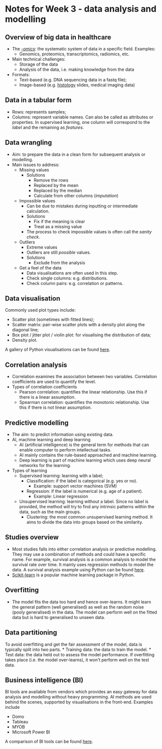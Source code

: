 # Notes for Week 3 - data analysis and modelling

## Overview of big data in healthcare
* The [*-omics*](https://www.ncbi.nlm.nih.gov/books/NBK202165/): the systematic system of data in a specific field. Examples:
    * Genomics, proteomics, transcriptomics, radiomics, etc.
* Main technical challenges:
    * Storage of the data
    * Analysis of the data, i.e. making knowledge from the data
* Formats:
    * Text-based (e.g. DNA sequencing data in a fastq file);
    * Image-based (e.g. [histology](http://www.histologyguide.com/) slides, medical imaging data)

## Data in a tabular form
* Rows: represents samples;
* Columns: represent variable names. Can also be called as attributes or properties. In supervised learning, one column will correspond to the *label* and the remaining as *features*.

## Data wrangling
* Aim: to prepare the data in a clean form for subsequent analysis or modelling.
* Main issues to address:
    * Missing values
        * Solutions
            * Remove the rows
            * Replaced by the mean
            * Replaced by the median
            * Calculate from other columns (*imputation*)
    * Impossible values
        * Can be due to mistakes during inputting or intermediate calculation.
        * Solutions
            * Fix if the meaning is clear
            * Treat as a missing value
        * The process to check impossible values is often call the *sanity check*.
    * Outliers
        * Extreme values
        * Outliers are still *possible* values.
        * Solutions
            * Exclude from the analysis
    * Get a feel of the data
        * Data visualisations are often used in this step.
        * Check single columns: e.g. distributions.
        * Check column pairs: e.g. correlation or patterns.

## Data visualisation
Commonly used plot types include:
* Scatter plot (sometimes with fitted lines);
* Scatter matrix: pair-wise scatter plots with a density plot along the diagonal line;
* Box plot / jitter plot / violin plot: for visualising the distribution of data;
* Density plot.

A gallery of Python visualisations can be found [here](https://python-graph-gallery.com/).

## Correlation analysis
* Correlation examines the association between two variables. Correlation coefficients are used to quantify the level.
* Types of correlation coefficients
    * Pearson correlation: quantifies the linear relationship. Use this if there is a linear assumption.
    * Spearman correlation: quantifies the monotonic relationship. Use this if there is not linear assumption.

## Predictive modelling
* The aim: to predict information using existing data.
* AI, machine learning and deep learning
    * AI (artificial intelligence) is the general term for methods that can enable computer to perform intellectual tasks.
    * AI mainly contains the rule-based approached and machine learning.
    * Deep learning is part of machine learning which uses deep neural networks for the learning.
* Types of learning
    * Supervised learning: learning with a label;
        * Classification: if the label is categorical (e.g. yes or no).
            * Example: support vector machines (SVM)
        * Regression: if the label is numerical (e.g. age of a patient).
            * Example: Linear regression
    * Unsupervised learning: learning without a label. Since no label is provided, the method will try to find any intrinsic patterns within the data, such as the main groups.
        * Clustering: the most common unsupervised learning method. It aims to divide the data into groups based on the similarity.

## Studies overview
* Most studies falls into either correlation analysis or predictive modelling. They may use a combination of methods and could have a specific name. For example, survival analysis is a common analysis to model the survival rate over time. It mainly uses regression methods to model the data. A survival analysis example using Python can be found [here](https://medium.com/towards-artificial-intelligence/survival-analysis-with-python-tutorial-how-what-when-and-why-19a5cfb3c312).
* [Scikit-learn](https://scikit-learn.org/stable/) is a popular machine learning package in Python.

## Overfitting
* The model fits the data too hard and hence over-learns. It might learn the general pattern (well generalised) as well as the random noise (pooly generalised) in the data. The model can perform well on the fitted data but is hard to generalised to unseen data.

## Data partitioning
To avoid overfitting and get the fair assessment of the model, data is typically split into two parts.
    * Training data: the data to train the model.
    * Test data: the data held out to assess the model performance.
If overfitting takes place (i.e. the model over-learns), it won't perform well on the test data.

## Business intelligence (BI)
BI tools are available from vendors which provides an easy gateway for data analysis and modelling without heavy programming. AI methods are used behind the scenes, supported by visualisations in the front-end. Examples include
* Domo
* Tableau
* MYOB
* Microsoft Power BI

A comparison of BI tools can be found [here](https://www.capterra.com/sem-compare/business-intelligence-software).